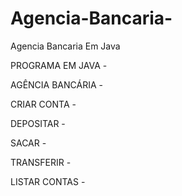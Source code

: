 # Agencia-Bancaria-

Agencia Bancaria Em Java

PROGRAMA EM JAVA - 

AGÊNCIA BANCÁRIA -

CRIAR CONTA -

DEPOSITAR - 

SACAR - 

TRANSFERIR -

LISTAR CONTAS -
